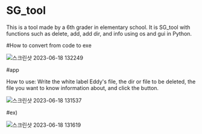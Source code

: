 # SG_tool

This is a tool made by a 6th grader in elementary school. It is SG_tool with functions such as delete, add, add dir, and info using os and gui in Python.

#How to convert from code to exe

![스크린샷 2023-06-18 132249](https://github.com/Sgoodgen/SG_tool/assets/113218023/85ed5977-fb53-4279-9858-1ba288cc15a7)

#app

How to use: Write the white label Eddy's file, the dir or file to be deleted, the file you want to know information about, and click the button.

![스크린샷 2023-06-18 131537](https://github.com/Sgoodgen/SG_tool/assets/113218023/8da84fd1-49c9-4234-8686-efabac1322fa)

#ex)


![스크린샷 2023-06-18 131619](https://github.com/Sgoodgen/SG_tool/assets/113218023/b1a2fb65-b0fb-49fd-919c-5ca836902ac0)

